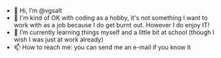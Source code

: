 - 👋 Hi, I’m @vgsalt
- 👀 I'm kind of OK with coding as a hobby, it's not something I want to work with as a job because I do get burnt out. However I do enjoy IT!
- 🌱 I’m currently learning things myself and a little bit at school (though I wish I was just at work already)
- 📫 How to reach me: you can send me an e-mail if you know it

<!---
vgsalt/vgsalt is a ✨ special ✨ repository because its `README.md` (this file) appears on your GitHub profile.
You can click the Preview link to take a look at your changes.
--->
